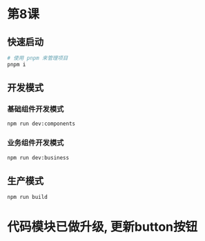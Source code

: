# 第8课

## 快速启动

```sh
# 使用 pnpm 来管理项目
pnpm i
```

## 开发模式

### 基础组件开发模式

```sh
npm run dev:components
```

### 业务组件开发模式

```sh
npm run dev:business
```

## 生产模式

```sh
npm run build
```
# 代码模块已做升级, 更新button按钮